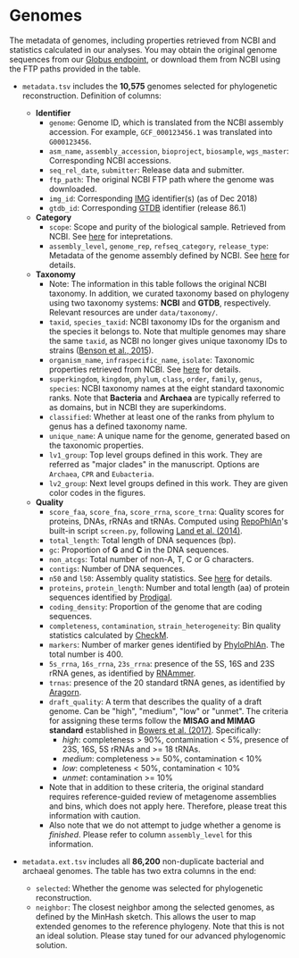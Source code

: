 # Genomes

The metadata of genomes, including properties retrieved from NCBI and statistics calculated in our analyses. You may obtain the original genome sequences from our [Globus endpoint](https://www.globus.org/app/transfer?origin_id=23fd07dc-b6c8-11e8-8bf8-0a1d4c5c824a&origin_path=%2F), or download them from NCBI using the FTP paths provided in the table.

- `metadata.tsv` includes the **10,575** genomes selected for phylogenetic reconstruction. Definition of columns:
  - **Identifier**
    - `genome`: Genome ID, which is translated from the NCBI assembly accession. For example, `GCF_000123456.1` was translated into `G000123456`.
    - `asm_name`, `assembly_accession`, `bioproject`, `biosample`, `wgs_master`: Corresponding NCBI accessions.
    - `seq_rel_date`, `submitter`: Release data and submitter.
    - `ftp_path`: The original NCBI FTP path where the genome was downloaded.
    - `img_id`: Corresponding [IMG](https://img.jgi.doe.gov/) identifier(s) (as of Dec 2018)
    - `gtdb_id`: Corresponding [GTDB](http://gtdb.ecogenomic.org/) identifier (release 86.1)
  - **Category**
    - `scope`: Scope and purity of the biological sample. Retrieved from NCBI. See [here](https://www.ncbi.nlm.nih.gov/bioproject/docs/faq/#what-is-scope) for intepretations.
    - `assembly_level`, `genome_rep`, `refseq_category`, `release_type`: Metadata of the genome assembly defined by NCBI. See [here](ftp://ftp.ncbi.nlm.nih.gov/genomes/ASSEMBLY_REPORTS/README_assembly_summary.txt) for details.
  - **Taxonomy**
    * Note: The information in this table follows the original NCBI taxonomy. In addition, we curated taxonomy based on phylogeny using two taxonomy systems: **NCBI** and **GTDB**, respectively. Relevant resources are under `data/taxonomy/`.
    - `taxid`, `species_taxid`: NCBI taxonomy IDs for the organism and the species it belongs to. Note that multiple genomes may share the same `taxid`, as NCBI no longer gives unique taxonomy IDs to strains ([Benson et al., 2015](https://academic.oup.com/nar/article/43/D1/D30/2439451)).
    - `organism_name`, `infraspecific_name`, `isolate`: Taxonomic properties retrieved from NCBI. See [here](ftp://ftp.ncbi.nlm.nih.gov/genomes/ASSEMBLY_REPORTS/README_assembly_summary.txt) for details.
    - `superkingdom`, `kingdom`, `phylum`, `class`, `order`, `family`, `genus`, `species`: NCBI taxonomy names at the eight standard taxonomic ranks. Note that **Bacteria** and **Archaea** are typically referred to as domains, but in NCBI they are superkindoms.
    - `classified`: Whether at least one of the ranks from phylum to genus has a defined taxonomy name.
    - `unique_name`: A unique name for the genome, generated based on the taxonomic properties.
    - `lv1_group`: Top level groups defined in this work. They are referred as "major clades" in the manuscript. Options are `Archaea`, `CPR` and `Eubacteria`.
    - `lv2_group`: Next level groups defined in this work. They are given color codes in the figures.
  - **Quality**
    - `score_faa`, `score_fna`, `score_rrna`, `score_trna`: Quality scores for proteins, DNAs, rRNAs and tRNAs. Computed using [RepoPhlAn](https://bitbucket.org/nsegata/repophlan)'s built-in script `screen.py`, following [Land et al. (2014)](https://standardsingenomics.biomedcentral.com/articles/10.1186/1944-3277-9-20).
    - `total_length`: Total length of DNA sequences (bp).
    - `gc`: Proportion of **G** and **C** in the DNA sequences.
    - `non_atcgs`: Total number of non-A, T, C or G characters.
    - `contigs`: Number of DNA sequences.
    - `n50` and `l50`: Assembly quality statistics. See [here](https://en.wikipedia.org/wiki/N50,_L50,_and_related_statistics) for details.
    - `proteins`, `protein_length`: Number and total length (aa) of protein sequences identified by [Prodigal](https://github.com/hyattpd/Prodigal).
    - `coding_density`: Proportion of the genome that are coding sequences.
    - `completeness`, `contamination`, `strain_heterogeneity`: Bin quality statistics calculated by [CheckM](http://ecogenomics.github.io/CheckM/).
    - `markers`: Number of marker genes identified by [PhyloPhlAn](https://bitbucket.org/nsegata/phylophlan/wiki/Home). The total number is 400.
    - `5s_rrna`, `16s_rrna`, `23s_rrna`: presence of the 5S, 16S and 23S rRNA genes, as identified by [RNAmmer](http://www.cbs.dtu.dk/services/RNAmmer/).
    - `trnas`: presence of the 20 standard tRNA genes, as identified by [Aragorn](http://mbio-serv2.mbioekol.lu.se/ARAGORN/).
    - `draft_quality`: A term that describes the quality of a draft genome. Can be "high", "medium", "low" or "unmet". The criteria for assigning these terms follow the **MISAG and MIMAG standard** established in [Bowers et al. (2017)](https://www.nature.com/articles/nbt.3893). Specifically:
        - *high*: completeness > 90%, contamination < 5%, presence of 23S, 16S, 5S rRNAs and >= 18 tRNAs.
        - *medium*: completeness >= 50%, contamination < 10%
        - *low*: completeness < 50%, contamination < 10%
        - *unmet*: contamination >= 10%
    - Note that in addition to these criteria, the original standard requires reference-guided review of metagenome assemblies and bins, which does not apply here. Therefore, please treat this information with caution.
    - Also note that we do not attempt to judge whether a genome is *finished*. Please refer to column `assembly_level` for this information.

- `metadata.ext.tsv` includes all **86,200** non-duplicate bacterial and archaeal genomes. The table has two extra columns in the end:
  - `selected`: Whether the genome was selected for phylogenetic reconstruction.
  - `neighbor`: The closest neighbor among the selected genomes, as defined by the MinHash sketch. This allows the user to map extended genomes to the reference phylogeny. Note that this is not an ideal solution. Please stay tuned for our advanced phylogenomic solution.
